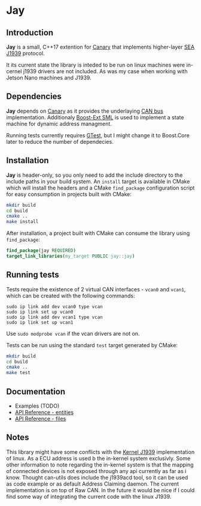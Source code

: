 # Jay

## Introduction

**Jay** is a small, C++17 extention for [Canary](https://github.com/djarek/canary) that implements
higher-layer [SEA J1939](https://en.wikipedia.org/wiki/SAE_J1939) protocol.

It its current state the library is inteded to be run on linux machines were in-cernel j1939 drivers are not included.
As was my case when working with Jetson Nano machines and J1939.

## Dependencies

**Jay** depends on [Canary](https://github.com/djarek/canary) as it provides the underlaying 
[CAN bus](https://en.wikipedia.org/wiki/CAN_bus) implementation. Additionaly [Boost-Ext SML](https://github.com/boost-ext/sml)
is used to implement a state machine for dynamic address managment.

Running tests currently requires [GTest](https://github.com/google/googletest), 
but I might change it to Boost.Core later to reduce the number of dependecies.

## Installation
**Jay** is header-only, so you only need to add the include directory to the
include paths in your build system. An `install` target is available in CMake
which will install the headers and a CMake `find_package` configuration script
for easy consumption in projects built with CMake:

```bash
mkdir build
cd build
cmake ..
make install
```

After installation, a project built with CMake can consume the library using
`find_package`:

```cmake
find_package(jay REQUIRED)
target_link_libraries(my_target PUBLIC jay::jay)
```

## Running tests
Tests require the existence of 2 virtual CAN interfaces - `vcan0` and `vcan1`,
which can be created with the following commands:

```
sudo ip link add dev vcan0 type vcan
sudo ip link set up vcan0
sudo ip link add dev vcan1 type vcan
sudo ip link set up vcan1
```
Use `sudo modprobe vcan` if the vcan drivers are not on.

Tests can be run using the standard `test` target generated by CMake:
```bash
mkdir build
cd build
cmake ..
make test
```

## Documentation
- Examples (TODO)
- [API Reference - entities](doc/generated/standardese_entities.md)
- [API Reference - files](doc/generated/standardese_files.md)

## Notes

This library might have some conflicts with the [Kernel J1939](https://www.kernel.org/doc/html/latest/networking/j1939.html)
implementation of linux. As a ECU address is used b the in-kernel system exclusivly. Some other information to note regarding
the in-kernel system is that the mapping of connected devices is not exposed through any api currently as far as i know.
Thought can-utils does include the j1939acd tool, so it can be used as code example or as default Address Claiming daemon.
The current implementation is on top of Raw CAN. In the future it would be nice if I could find some way of integrating the current
code with the linux J1939.